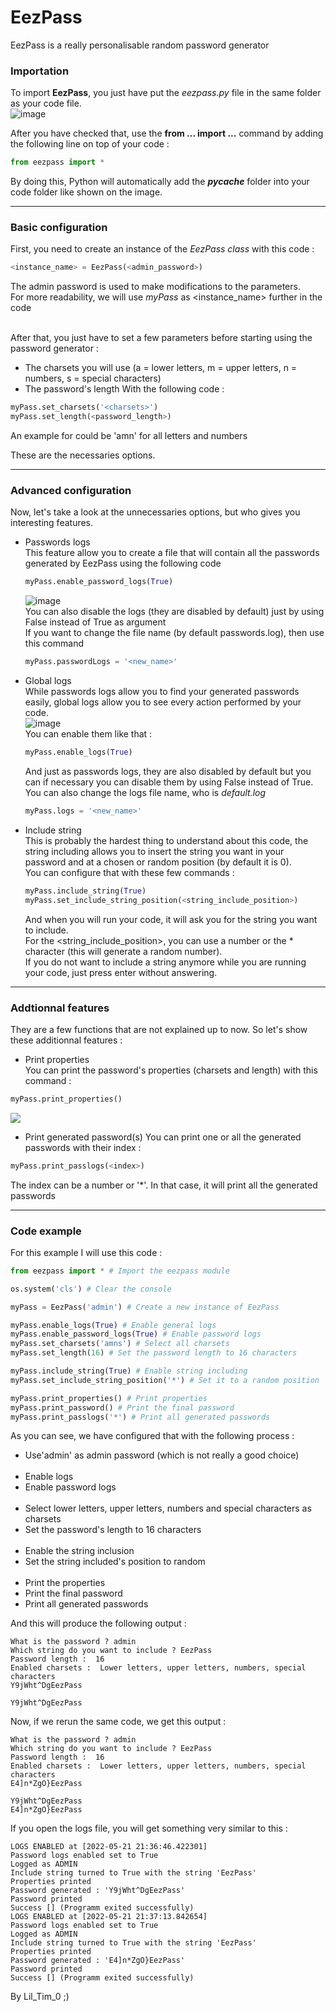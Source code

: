 # EezPass

EezPass is a really personalisable random password generator

### Importation

  To import **EezPass**, you just have put the *eezpass.py* file in the same folder as your code file.<br>
  ![image](https://user-images.githubusercontent.com/99663083/169581649-4f57038f-2621-4d2e-81df-6937fcb72dec.png)

  After you have checked that, use the **from ... import ...** command by adding the following line on top of your code :
  ```py
  from eezpass import *
  ```

  By doing this, Python will automatically add the *__pycache__* folder into your code folder like shown on the image.

***

### Basic configuration
  
First, you need to create an instance of the *EezPass class* with this code :
```py
<instance_name> = EezPass(<admin_password>)
```
The admin password is used to make modifications to the parameters.<br>
  For more readability, we will use <em>myPass</em> as <instance_name> further in the code<br><br>

After that, you just have to set a few parameters before starting using the password generator :
- The charsets you will use (a = lower letters, m = upper letters, n = numbers, s = special characters)
- The password's length
With the following code :
```py
myPass.set_charsets('<charsets>')
myPass.set_length(<password_length>)
```
An example for <charsets> could be 'amn' for all letters and numbers

These are the necessaries options.
    
***
    
### Advanced configuration
Now, let's take a look at the unnecessaries options, but who gives you interesting features.

- Passwords logs<br>
    This feature allow you to create a file that will contain all the passwords generated by EezPass using the following code 
    ```py
    myPass.enable_password_logs(True)
    ```
    ![image](https://user-images.githubusercontent.com/99663083/169659129-f6c3055c-dadc-4c70-a4e2-b42b24e03085.png)<br>
    You can also disable the logs (they are disabled by default) just by using False instead of True as argument<br>
    If you want to change the file name (by default passwords.log), then use this command
    ```py
    myPass.passwordLogs = '<new_name>'
    ```

- Global logs<br>
    While passwords logs allow you to find your generated passwords easily, global logs allow you to see every action performed by your code.<br>
    ![image](https://user-images.githubusercontent.com/99663083/169659011-615b3c08-93d6-4dcf-90c4-0004630a74cc.png)<br>
    You can enable them like that :
    ```py
    myPass.enable_logs(True)
    ```
    And just as passwords logs, they are also disabled by default but you can if necessary you can disable them by using False instead of True.<br>
    You can also change the logs file name, who is <em>default.log</em>
    ```py
    myPass.logs = '<new_name>'
    ```

- Include string<br>
    This is probably the hardest thing to understand about this code, the string including allows you to insert the string you want in your password and at a chosen or random position (by default it is 0).<br>
    You can configure that with these few commands :
    ```py
    myPass.include_string(True)
    myPass.set_include_string_position(<string_include_position>)
    ```
    And when you will run your code, it will ask you for the string you want to include.<br>
    For the <string_include_position>, you can use a number or the * character (this will generate a random number).<br>
    If you do not want to include a string anymore while you are running your code, just press enter without answering.

***
  
### Addtionnal features
They are a few functions that are not explained up to now. So let's show these additionnal features :
- Print properties<br>
You can print the password's properties (charsets and length) with this command :
```py
myPass.print_properties()
```
<img src="https://user-images.githubusercontent.com/99663083/169660355-27dc74e2-c333-413d-8eb4-80c5380700ac.png">

- Print generated password(s)
You can print one or all the generated passwords with their index :
```py
myPass.print_passlogs(<index>)
```
The index can be a number or '*'. In that case, it will print all the generated passwords

***
  
### Code example
For this example I will use this code :
```py
from eezpass import * # Import the eezpass module

os.system('cls') # Clear the console

myPass = EezPass('admin') # Create a new instance of EezPass

myPass.enable_logs(True) # Enable general logs
myPass.enable_password_logs(True) # Enable password logs
myPass.set_charsets('amns') # Select all charsets
myPass.set_length(16) # Set the password length to 16 characters

myPass.include_string(True) # Enable string including
myPass.set_include_string_position('*') # Set it to a random position

myPass.print_properties() # Print properties
myPass.print_password() # Print the final password
myPass.print_passlogs('*') # Print all generated passwords
```

As you can see, we have configured that with the following process :
- Use'admin' as admin password (which is not really a good choice)<br><br>
- Enable logs
- Enable password logs<br><br>
- Select lower letters, upper letters, numbers and special characters as charsets
- Set the password's length to 16 characters<br><br>
- Enable the string inclusion
- Set the string included's position to random<br><br>
- Print the properties
- Print the final password
- Print all generated passwords

And this will produce the following output :
```
What is the password ? admin
Which string do you want to include ? EezPass
Password length :  16
Enabled charsets :  Lower letters, upper letters, numbers, special characters
Y9jWht^DgEezPass

Y9jWht^DgEezPass
```

Now, if we rerun the same code, we get this output :
```
What is the password ? admin
Which string do you want to include ? EezPass
Password length :  16
Enabled charsets :  Lower letters, upper letters, numbers, special characters
E4]n*ZgO}EezPass

Y9jWht^DgEezPass
E4]n*ZgO}EezPass
```

If you open the logs file, you will get something very similar to this :
```log
LOGS ENABLED at [2022-05-21 21:36:46.422301]
Password logs enabled set to True
Logged as ADMIN
Include string turned to True with the string 'EezPass'
Properties printed
Password generated : 'Y9jWht^DgEezPass'
Password printed
Success [] (Programm exited successfully)
LOGS ENABLED at [2022-05-21 21:37:13.842654]
Password logs enabled set to True
Logged as ADMIN
Include string turned to True with the string 'EezPass'
Properties printed
Password generated : 'E4]n*ZgO}EezPass'
Password printed
Success [] (Programm exited successfully)
```
  
By Lil_Tim_0 ;)
